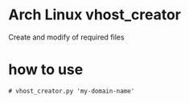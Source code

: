 # Arch Linux vhost_creator
Create and modify of required files

# how to use
```
# vhost_creator.py 'my-domain-name'
